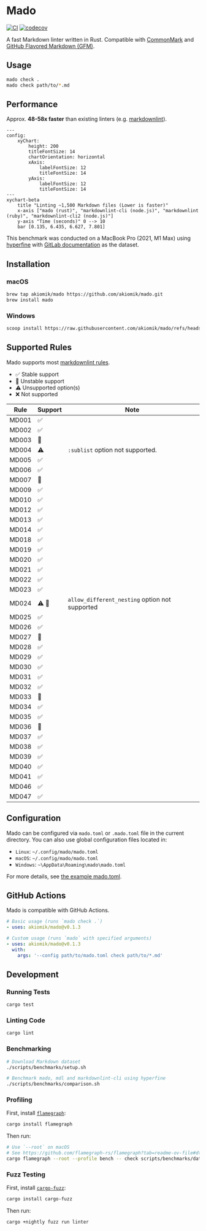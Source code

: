 # Mado

[![CI](https://github.com/akiomik/mado/actions/workflows/ci.yml/badge.svg)](https://github.com/akiomik/mado/actions/workflows/ci.yml)
[![codecov](https://codecov.io/github/akiomik/mado/graph/badge.svg?token=X9UW8G77E6)](https://codecov.io/github/akiomik/mado)

A fast Markdown linter written in Rust.
Compatible with [CommonMark](https://commonmark.org)
and [GitHub Flavored Markdown (GFM)](https://github.github.com/gfm/).

## Usage

```bash
mado check .
mado check path/to/*.md
```

## Performance

Approx. **48-58x faster** than existing linters
(e.g. [markdownlint](https://github.com/markdownlint/markdownlint)).

```mermaid
---
config:
    xyChart:
        height: 200
        titleFontSize: 14
        chartOrientation: horizontal
        xAxis:
            labelFontSize: 12
            titleFontSize: 14
        yAxis:
            labelFontSize: 12
            titleFontSize: 14
---
xychart-beta
    title "Linting ~1,500 Markdown files (Lower is faster)"
    x-axis ["mado (rust)", "markdownlint-cli (node.js)", "markdownlint (ruby)", "markdownlint-cli2 (node.js)"]
    y-axis "Time (seconds)" 0 --> 10
    bar [0.135, 6.435, 6.627, 7.801]
```

This benchmark was conducted on a MacBook Pro (2021, M1 Max)
using [hyperfine](https://github.com/sharkdp/hyperfine)
with [GitLab documentation](https://gitlab.com/gitlab-org/gitlab/-/tree/7d6a4025a0346f1f50d2825c85742e5a27b39a8b/doc)
as the dataset.

## Installation

### macOS

```bash
brew tap akiomik/mado https://github.com/akiomik/mado.git
brew install mado
```

### Windows

```bash
scoop install https://raw.githubusercontent.com/akiomik/mado/refs/heads/main/pkg/scoop/mado.json
```

## Supported Rules

Mado supports most [markdownlint rules](https://github.com/markdownlint/markdownlint/blob/main/docs/RULES.md).

* :white_check_mark: Stable support
* :hammer: Unstable support
* :warning: Unsupported option(s)
* :x: Not supported

| Rule  | Support            | Note                                           |
|-------|--------------------|------------------------------------------------|
| MD001 | :white_check_mark: |                                                |
| MD002 | :white_check_mark: |                                                |
| MD003 | :hammer:           |                                                |
| MD004 | :warning:          | `:sublist` option not supported.               |
| MD005 | :white_check_mark: |                                                |
| MD006 | :white_check_mark: |                                                |
| MD007 | :hammer:           |                                                |
| MD009 | :white_check_mark: |                                                |
| MD010 | :white_check_mark: |                                                |
| MD012 | :white_check_mark: |                                                |
| MD013 | :white_check_mark: |                                                |
| MD014 | :white_check_mark: |                                                |
| MD018 | :white_check_mark: |                                                |
| MD019 | :white_check_mark: |                                                |
| MD020 | :white_check_mark: |                                                |
| MD021 | :white_check_mark: |                                                |
| MD022 | :white_check_mark: |                                                |
| MD023 | :white_check_mark: |                                                |
| MD024 | :warning: :hammer: | `allow_different_nesting` option not supported |
| MD025 | :white_check_mark: |                                                |
| MD026 | :white_check_mark: |                                                |
| MD027 | :hammer:           |                                                |
| MD028 | :white_check_mark: |                                                |
| MD029 | :white_check_mark: |                                                |
| MD030 | :white_check_mark: |                                                |
| MD031 | :white_check_mark: |                                                |
| MD032 | :white_check_mark: |                                                |
| MD033 | :hammer:           |                                                |
| MD034 | :white_check_mark: |                                                |
| MD035 | :white_check_mark: |                                                |
| MD036 | :hammer:           |                                                |
| MD037 | :white_check_mark: |                                                |
| MD038 | :white_check_mark: |                                                |
| MD039 | :white_check_mark: |                                                |
| MD040 | :white_check_mark: |                                                |
| MD041 | :white_check_mark: |                                                |
| MD046 | :white_check_mark: |                                                |
| MD047 | :white_check_mark: |                                                |

## Configuration

Mado can be configured via `mado.toml` or `.mado.toml` file in the current directory.
You can also use global configuration files located in:

* `Linux`: `~/.config/mado/mado.toml`
* `macOS`: `~/.config/mado/mado.toml`
* `Windows`: `~\AppData\Roaming\mado\mado.toml`

For more details, see [the example mado.toml](https://github.com/akiomik/mado/blob/main/mado.toml).

## GitHub Actions

Mado is compatible with GitHub Actions.

```yaml
# Basic usage (runs `mado check .`)
- uses: akiomik/mado@v0.1.3

# Custom usage (runs `mado` with specified arguments)
- uses: akiomik/mado@v0.1.3
  with:
    args: '--config path/to/mado.toml check path/to/*.md'
```

## Development

### Running Tests

```bash
cargo test
```

### Linting Code

```bash
cargo lint
```

### Benchmarking

```bash
# Download Markdown dataset
./scripts/benchmarks/setup.sh

# Benchmark mado, mdl and markdownlint-cli using hyperfine
./scripts/benchmarks/comparison.sh
```

### Profiling

First, install [`flamegraph`](https://github.com/flamegraph-rs/flamegraph):

```bash
cargo install flamegraph
```

Then run:

```bash
# Use `--root` on macOS
# See https://github.com/flamegraph-rs/flamegraph?tab=readme-ov-file#dtrace-on-macos
cargo flamegraph --root --profile bench -- check scripts/benchmarks/data/gitlab
```

### Fuzz Testing

First, install [`cargo-fuzz`](https://github.com/rust-fuzz/cargo-fuzz):

```bash
cargo install cargo-fuzz
```

Then run:

```bash
cargo +nightly fuzz run linter
```
